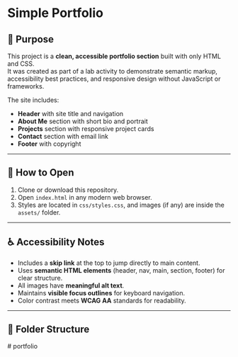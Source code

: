 # Simple Portfolio

## 📌 Purpose
This project is a **clean, accessible portfolio section** built with only HTML and CSS.  
It was created as part of a lab activity to demonstrate semantic markup, accessibility best practices, and responsive design without JavaScript or frameworks.  

The site includes:
- **Header** with site title and navigation
- **About Me** section with short bio and portrait
- **Projects** section with responsive project cards
- **Contact** section with email link
- **Footer** with copyright

---

## 🚀 How to Open
1. Clone or download this repository.  
2. Open `index.html` in any modern web browser.  
3. Styles are located in `css/styles.css`, and images (if any) are inside the `assets/` folder.

---

## ♿ Accessibility Notes
- Includes a **skip link** at the top to jump directly to main content.  
- Uses **semantic HTML elements** (header, nav, main, section, footer) for clear structure.  
- All images have **meaningful alt text**.  
- Maintains **visible focus outlines** for keyboard navigation.  
- Color contrast meets **WCAG AA** standards for readability.  

---

## 📂 Folder Structure
#   p o r t f o l i o  
 